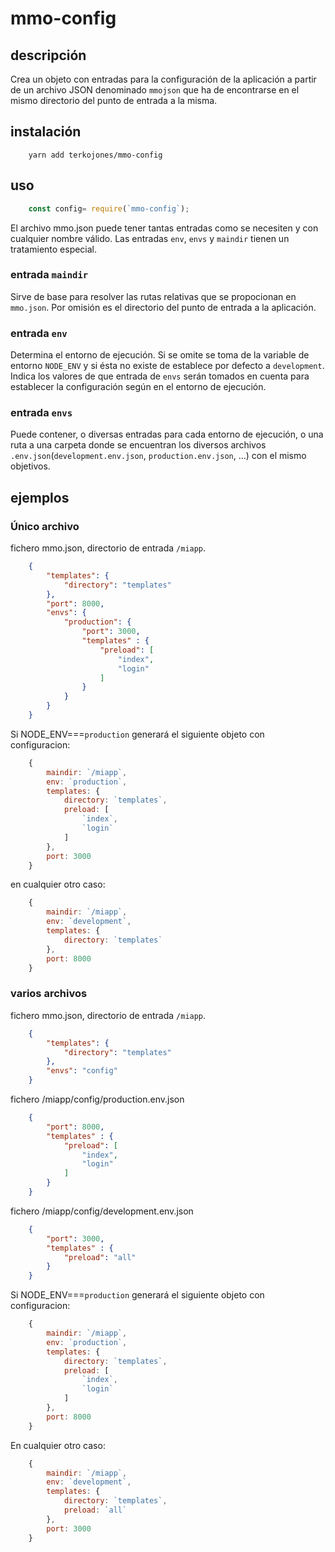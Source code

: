 # mmo-config

## descripción
Crea un objeto con entradas para la configuración de la aplicación a partir de un archivo JSON denominado `mmojson` que ha de encontrarse en el mismo directorio del punto de entrada a la misma. 
## instalación
```
    yarn add terkojones/mmo-config
```
## uso
```javascript
    const config= require(`mmo-config`);
```
El archivo mmo.json puede tener tantas entradas como se necesiten y con cualquier nombre válido. Las entradas `env`, `envs` y `maindir` tienen un tratamiento especial. 

### entrada `maindir`
Sirve de base para resolver las rutas relativas que se propocionan en `mmo.json`. Por omisión es el directorio del punto de entrada a la aplicación.

### entrada `env`
Determina el entorno de ejecución. Si se omite se toma de la variable de entorno `NODE_ENV` y si ésta no existe de establece por defecto a `development`.
Indica los valores de que entrada de `envs` serán tomados en cuenta para establecer la configuración según en el entorno de ejecución.

### entrada `envs`
Puede contener, o diversas entradas para cada entorno de ejecución, o una ruta a una carpeta donde se encuentran los diversos archivos `.env.json`(`development.env.json`, `production.env.json`, ...) con el mismo objetivos.

## ejemplos
### Único archivo
fichero mmo.json, directorio de entrada `/miapp`.
```json
    {
        "templates": {
            "directory": "templates"
        },
        "port": 8000,   
        "envs": {
            "production": {
                "port": 3000,
                "templates" : {
                    "preload": [
                        "index",
                        "login"
                    ]
                }
            }
        }
    }
```
Si NODE_ENV===`production` generará el siguiente objeto con configuracion:
```javascript
    {
        maindir: `/miapp`,
        env: `production`,
        templates: {
            directory: `templates`,
            preload: [
                `index`,
                `login`
            ]
        },
        port: 3000
    }
```
en cualquier otro caso:
```javascript
    {
        maindir: `/miapp`,
        env: `development`,
        templates: {
            directory: `templates`
        },
        port: 8000
    }
```
### varios archivos

fichero mmo.json, directorio de entrada `/miapp`.
```json
    {
        "templates": {
            "directory": "templates"
        },
        "envs": "config"
    }
```
fichero /miapp/config/production.env.json
```json
    {
        "port": 8000,
        "templates" : {
            "preload": [
                "index",
                "login"
            ]
        }
    }
```
fichero /miapp/config/development.env.json
```json
    {
        "port": 3000,
        "templates" : {
            "preload": "all"
        }
    }
```
Si NODE_ENV===`production` generará el siguiente objeto con configuracion:
```javascript
    {
        maindir: `/miapp`,
        env: `production`,
        templates: {
            directory: `templates`,
            preload: [
                `index`,
                `login`
            ]
        },
        port: 8000
    }
```
En cualquier otro caso:
```javascript
    {
        maindir: `/miapp`,
        env: `development`,
        templates: {
            directory: `templates`,
            preload: `all`
        },
        port: 3000
    }
```